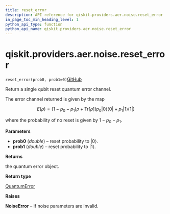 ```yaml
---
title: reset_error
description: API reference for qiskit.providers.aer.noise.reset_error
in_page_toc_min_heading_level: 1
python_api_type: function
python_api_name: qiskit.providers.aer.noise.reset_error
---
```


<span id="qiskit-providers-aer-noise-reset-error" />

# qiskit.providers.aer.noise.reset\_error

<span id="qiskit.providers.aer.noise.reset_error" />

`reset_error(prob0, prob1=0)`[GitHub](https://github.com/qiskit/qiskit-aer/tree/stable/0.7/qiskit/providers/aer/noise/errors/standard_errors.py "view source code")

Return a single qubit reset quantum error channel.

The error channel returned is given by the map

$$
E(ρ) = (1 - p_0 - p_1) ρ + \text{Tr}[ρ] \left(
        p_0 \vert 0 \rangle\langle 0\vert 
        + p_1 \vert 1 \rangle\langle 1\vert  \right)
$$

where the probability of no reset is given by $1 - p_0 - p_1$.

**Parameters**

*   **prob0** (*double*) – reset probability to $\vert 0\rangle$.
*   **prob1** (*double*) – reset probability to $\vert 1\rangle$.

**Returns**

the quantum error object.

**Return type**

[QuantumError](qiskit.providers.aer.noise.QuantumError "qiskit.providers.aer.noise.QuantumError")

**Raises**

**NoiseError** – If noise parameters are invalid.

